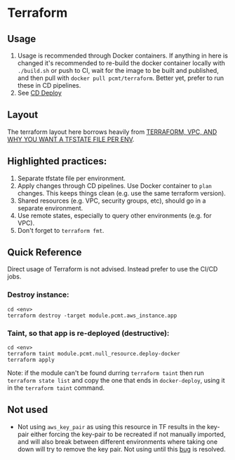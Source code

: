 # Terraform

## Usage

1. Usage is recommended through Docker containers.  If anything in here is 
  changed it's recommended to re-build the docker container locally with 
  `./build.sh` or push to CI, wait for the image to be built and published, and 
  then pull with `docker pull pcmt/terraform`.  Better yet, prefer to run these 
  in CD pipelines.
1. See [CD Deploy](../README.md)

## Layout

The terraform layout here borrows heavily from [TERRAFORM, VPC, AND WHY YOU WANT A TFSTATE FILE PER ENV][charity-majors].

[charity-majors]: https://charity.wtf/2016/03/30/terraform-vpc-and-why-you-want-a-tfstate-file-per-env/

## Highlighted practices:

1. Separate tfstate file per environment.
1. Apply changes through CD pipelines.  Use Docker container to `plan` changes.
  This keeps things clean (e.g. use the same terraform version).
1. Shared resources (e.g. VPC, security groups, etc), should go in a separate
  environment.
1. Use remote states, especially to query other environments (e.g. for VPC).
1. Don't forget to `terraform fmt`.

## Quick Reference
Direct usage of Terraform is not advised.  Instead prefer to use the CI/CD jobs.

### Destroy instance: 

```
cd <env>
terraform destroy -target module.pcmt.aws_instance.app
```

### Taint, so that app is re-deployed (destructive):

```
cd <env>
terraform taint module.pcmt.null_resource.deploy-docker
terraform apply
```
Note:  if the module can't be found durring `terraform taint` then run
`terraform state list` and copy the one that ends in `docker-deploy`, using
it in the `terraform taint` command.


## Not used

- Not using `aws_key_pair` as using this resource in TF results in the key-pair
  either forcing the key-pair to be recreated if not manually imported, and
  will also break between different environments where taking one down will
  try to remove the key pair.  Not using until this [bug][aws_key_pair_bug] is 
  resolved.

[aws_key_pair_bug]: https://github.com/terraform-providers/terraform-provider-aws/issues/1092